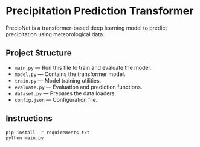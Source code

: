 
# Precipitation Prediction Transformer

PrecipNet is a transformer-based deep learning model to predict precipitation using meteorological data.

## Project Structure
- `main.py` — Run this file to train and evaluate the model.
- `model.py` — Contains the transformer model.
- `train.py` — Model training utilities.
- `evaluate.py` — Evaluation and prediction functions.
- `dataset.py` — Prepares the data loaders.
- `config.json` — Configuration file.

## Instructions
```bash
pip install -r requirements.txt
python main.py
